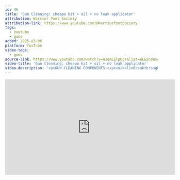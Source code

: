 ```yaml
---
id: 46
title: 'Gun Cleaning: cheapo kit + oil + no leak applicator'
attribution: Warrior Poet Society
attribution-link: https://www.youtube.com/@WarriorPoetSociety
tags:
  - youtube
  - guns
added: 2025-03-06
platform: YouTube
video-tags:
  - guns
source-link: https://www.youtube.com/watch?v=W1eKESlpUgY&list=WL&index=141&t=728s
video-title: 'Gun Cleaning: cheapo kit + oil + no leak applicator'
video-description: '<p>GUN CLEANING COMPONENTS:</p><ul><li>Breakthrough Clean OIL | <a href="https://www.youtube.com/redirect?event=video_description&amp;redir_token=QUFFLUhqbUY2enl5eWozU0x6bmZjaVZfQkE2WDlvTTA1QXxBQ3Jtc0ttaDhURktDUGVkZDYxQWNYdWcxSGhCNGEzdEYzRDNrc1d4SjNsRVpqdVpoTUduY3puRDJMWnlJU01vT0M2dUc4WHNfa2ZiZjRiVFdJSlFIU3R5bUtQUHRLNDFpa0lsZ1c1NWdGWTBUTWJiOTllOEwtNA&amp;q=https%3A%2F%2Famzn.to%2F311h1xw&amp;v=W1eKESlpUgY">https://amzn.to/311h1xw</a></li><li>Syringe Applicator by Occam Solutions | <a href="https://www.youtube.com/redirect?event=video_description&amp;redir_token=QUFFLUhqa29tcmI2WktOVXYxekJxQlhUMjd1WUhISTVyQXxBQ3Jtc0trcHlIaEdOZnpKS0g5OHBxZ0ZVck84OTNIMXdVZi16b2VxUkU3N1BLTzIwQk41ckNzT244THNFVTRQRFNjVU1OdnctdjAtWDBES0piQ1V6ZzlBLXhPQ1NJNHZTWHRRTmx4bTdnNExRcWJ4Um5TQlhsMA&amp;q=https%3A%2F%2Foccamdefense.com%2Flube%2F&amp;v=W1eKESlpUgY">https://occamdefense.com/lube/</a></li><li>Bore Snake | <a href="https://www.youtube.com/redirect?event=video_description&amp;redir_token=QUFFLUhqbWhjZE1zeDJYNHgtNDJDVjJKbzgxRFlVaHQyd3xBQ3Jtc0tsVDN5REt0TmM4ZFNnSWhhdDlVekdjTGNrcmROc3BOaUJUU1ZnaEZla2F0dUN6ZFFYay1ZWU5mc0pQUy1RLWJDSThrREJ1YWlLamNkbVlVWGVPREdzWVFTUC1RREJuNWlqZzlTblFUT0FJN0VRX1JpTQ&amp;q=https%3A%2F%2Famzn.to%2F2YoE5Vx&amp;v=W1eKESlpUgY">https://amzn.to/2YoE5Vx</a></li><li>Dirty Piece of T-Shirt | <a href="https://www.youtube.com/redirect?event=video_description&amp;redir_token=QUFFLUhqbG9rMmQ5YUp2NWc3V3F4d2h5ZkMzMXNudXFjZ3xBQ3Jtc0tsZ1lWX2R3QndZVnpaTHlNWHpHX1ktMXBaWFpzWHRRSUdSMzYyeU1iNzI3dlhGMDBaQVRKZVQxVWYxNms4dWtCcndjSnNtMTFrSUdpSjV5b2pfTFdvV25TZncwWTBfRUpmUHRlSnZDVVRqZGQyc084aw&amp;q=http%3A%2F%2FDontBeAnIdiot.com%2F&amp;v=W1eKESlpUgY">http://DontBeAnIdiot.com</a></li><li>Brushes &amp; Dental Picks | <a href="https://www.youtube.com/redirect?event=video_description&amp;redir_token=QUFFLUhqbGM4a2pVZHBHRk95VndHOUlTUG83RkFnM2Rod3xBQ3Jtc0tsT2hJN1F4ampTSXM0Vjc3bVlsZmQ4T1FBdVM1UngwNXlMSW9vYUVKZmJrOTItUXBvd3l1RGh5QzkzZjh6VmV4QjlyRTBRRGhoMnc0clNySWtNMHpCeDNwQUQzTFV0azMtRXZiVjFWcE1Ud0xtLVpnOA&amp;q=https%3A%2F%2Famzn.to%2F2SJ9iRX&amp;v=W1eKESlpUgY">https://amzn.to/2SJ9iRX</a></li></ul><p>Warrior Poet WEBSITE - <a href="https://www.youtube.com/redirect?event=video_description&amp;redir_token=QUFFLUhqbUpJeHRZc2w1M1ZkZmNoMHdSd0Jra1BvNGxvd3xBQ3Jtc0tuYjI5MnpqUTFJNFE1SmlyM1AxSTl2TllwYUM5UG5tR0h3MkNmY0RyVzY1OE9xZXdJcXl3NnluNW0zcGVpamRoT1ZXZ2h3bUZIMGlWUU94Zm5iX0htYS0xR3JPUjB5aGZHcWhJaEVFbE84YVBYSkhkYw&amp;q=https%3A%2F%2Fwarriorpoetsociety.us%2F&amp;v=W1eKESlpUgY">https://warriorpoetsociety.us/</a> Warrior Poet STORE - <a href="https://www.youtube.com/redirect?event=video_description&amp;redir_token=QUFFLUhqbmZUbFdfZFBZcGpxeHNYWEtlYzNwUThKWU45Z3xBQ3Jtc0ttTk13OGJjM0RZMW1iTHVnYTViMUMta05scWpiWklEbHdDVTA5TTJ1YlJjbnJ2dGVLOXkway0tNzBfYVBGLWlBSjlfNXFtUGNlZnlVSnNtTE1GWGt1RFc5MG1KRTMyTlQ3RVpfMVNIaWcyZ0J0TEpCaw&amp;q=https%3A%2F%2Fwarriorpoetsociety.us%2Fstore&amp;v=W1eKESlpUgY">https://warriorpoetsociety.us/store</a> SUPPORT the Channel -   <a href="https://www.youtube.com/redirect?event=video_description&amp;redir_token=QUFFLUhqbXVCRFRpcmthMVJlbjBsVmpIVTlVZDV4bHRHUXxBQ3Jtc0trM002Z3lCNGRwVjkzOENYZDk5blJ1S1gycUtnMnpBcWZBZVhvRlotUm1RZGlneGt5b2ZmSnpHZkp1Y2ttbDhTazBoUDRyQi1zanQ3alFCUk1qdElYYlg3WEdzcmRvTjhwcmQwMDJKM0ZYbU16Mk16TQ&amp;q=http%3A%2F%2Fpatreon.com%2Fwarriorpoetsociety&amp;v=W1eKESlpUgY"><img src="https://www.gstatic.com/youtube/img/watch/social_media/patreon_1x_v2.png" alt=""> / warriorpoetsociety</a>   Our Partners:</p><ul><li>Sportsman&#39;s Guide | <a href="https://www.youtube.com/redirect?event=video_description&amp;redir_token=QUFFLUhqbHZHU2s1ZTFnLVZxLXpGWEJFMUdQMVRTT0g1d3xBQ3Jtc0tuT0NnVmo1RGNHUjhpUjZmaHF3NkwwMUxWT1B1YTE4THg5em5pT3lueFVVNl9QN2dXWG1vZ05lNlNZZHpQTGVuS3FqbkFtTGVWeHBmMkVPcVNkc2ZCV3FUM09wdlpBcnc3dVV2VFRxc0lKTEV5TGxFbw&amp;q=https%3A%2F%2Fwarriorpoetsociety.us%2Fsportsmans-guide%2F&amp;v=W1eKESlpUgY">https://warriorpoetsociety.us/sportsm...</a></li><li>USCCA Legal Defense | <a href="https://www.youtube.com/redirect?event=video_description&amp;redir_token=QUFFLUhqbFVucG1WMk9kLWlQOUJVYzJQYjVPQ3llN2xiZ3xBQ3Jtc0ttT19nNFBWVWZrVExnVF82Ynl3U1hxYzEyWTM2UGNVMlZILWJTem5ZV3VfS2tpOFZaTV9HRHpFZkJYTjBEaXlWbjJ6blc3SEJYMG5KVms1dklZa0tyZENhUDRJMlRmUV9pelFqZFk1R2ZobDlzcExMYw&amp;q=http%3A%2F%2Fuscca.com%2Fwps&amp;v=W1eKESlpUgY">http://uscca.com/wps</a></li><li>USCCA Instructor Courses | <a href="https://www.youtube.com/redirect?event=video_description&amp;redir_token=QUFFLUhqbGxLYlcyeUlseUw5RmhrYkxFOVdmci1yS0M1UXxBQ3Jtc0tuaElZRGRCa3lXZjRUUXNIeUNxSnRtekF0MHJWcGpQb0lxZFB3enhUTmtXQkFQQjVvbFRmNDdxc0pJWEJ1dkxsYk1hN25MS3QteklXOGxYNGZ4VnRoZWRFS3ozcGY0SWxoWTQ5VDlXTnhLMTJiWlNSdw&amp;q=https%3A%2F%2Fbit.ly%2F2X4AOyG&amp;v=W1eKESlpUgY">https://bit.ly/2X4AOyG</a></li><li>Fiocchi Ammo | <a href="https://www.youtube.com/redirect?event=video_description&amp;redir_token=QUFFLUhqbm95QTdTblh6RTktdGFncXUzd3ZDOWhBOWh6UXxBQ3Jtc0tuR3BTUzZMQzZKRXdVQlZfMmsxak4xRGVyYXpPcmp5ZG5EbGxkYVR0RVMtR3h3UkptY0U2LU5XX25ka3F5WnUtcWd6SjlxRmRrNmJ0TGdXWGxvLXVxXzNCX2RROXg1UXhBREtiU2JkTEFfc1BzRlg3NA&amp;q=https%3A%2F%2Fwarriorpoetsociety.us%2Ffiocchi%2F&amp;v=W1eKESlpUgY">https://warriorpoetsociety.us/fiocchi/</a></li><li>Vertx Bags (25% off w/ code WARPOET) | <a href="https://www.youtube.com/redirect?event=video_description&amp;redir_token=QUFFLUhqbXpIYlNYVVYwOWp1SlktVVBoTVF3MGdUQ0V5QXxBQ3Jtc0trbXVaZUFublBidklqUmkxYnU1SVRCcHJEb25UQVN3c2dTS2k5aTZDdkJ3ZGozWU1WeEZQWFg2UFZ6blJ0QXA4bHJ4cEgzemxOWklHNFdkRkJ0elFZVjh2Qmg3b3Z5YWQyR3dhY0MySmpIQndmemxwNA&amp;q=https%3A%2F%2Fwarriorpoetsupplyco.com%2Fbags-and-packs%2F&amp;v=W1eKESlpUgY">https://warriorpoetsupplyco.com/bags-...</a></li><li>Tier1 Holsters | <a href="https://www.youtube.com/redirect?event=video_description&amp;redir_token=QUFFLUhqbkFZWUFyTG1nY2lpbEJURGoyZEtWWlZJektKZ3xBQ3Jtc0tsblZsT3ZES0xrSkgtTFRHc1hyQ0pqRHdRVUxqV2hGdW5aaFpQY1hQWTRDT2J0ZHBMS016eTFJeF9BUVd0Zm91Vjd6WWxiSVVKeS0xcHRxcjRQZGFrdmFoQzBlVXhtS0N5WjlSd1RxNnVfVDh4T3RBTQ&amp;q=http%3A%2F%2Flddy.no%2F1utq&amp;v=W1eKESlpUgY">http://lddy.no/1utq</a></li></ul><p>Our Amazon Store - <a href="https://www.youtube.com/redirect?event=video_description&amp;redir_token=QUFFLUhqbmVic3RjSFZEYnBKekh5dzVQUmM5dkM1MzRhZ3xBQ3Jtc0tsa0plT3Joakk1enczbDJRUzVDYXBrY0x4YjRLTTFOdFJPWkhzVjJaNHE2VFp4S1pLOVhpejcxUEtRa2hLNzZpM09IVkZtdTdtZDREcHNNM3R1b1hUbUxibWI2NDN2eThzOVRpa0NmdWMwV3djdTQtaw&amp;q=https%3A%2F%2Fwww.amazon.com%2Fshop%2Fjohnlovell275&amp;v=W1eKESlpUgY">https://www.amazon.com/shop/johnlovel...</a>  </p><p><a href="https://www.youtube.com/redirect?event=video_description&amp;redir_token=QUFFLUhqbkFUNGNVN2RjV2RCVUJVS21MX0F3WUNLTlpyUXxBQ3Jtc0trWEpnU2ZyZ1h6TDNBMEVCbnJIUmNaZmd4UURLdkNuZENSQ1VTa1BiUzM4N2FENWgybEI4OVVLb1RFVy1ySjM3aWZPbGdGcnhFNUROMV85eV84NUFlTzBNVDhjWkhKY2ZEaFBoV3B5Q0JOUVVISlA0dw&amp;q=http%3A%2F%2FINSTAGRAM.com%2Fwarriorpoetsociety&amp;v=W1eKESlpUgY"><img src="https://www.gstatic.com/youtube/img/watch/social_media/instagram_1x.png" alt=""> / warriorpoetsociety</a><br><a href="https://www.youtube.com/redirect?event=video_description&amp;redir_token=QUFFLUhqazYybDVseDZpbi1zVDc4dXhGb05lYURJNFdoZ3xBQ3Jtc0trc2oxeW5pcGNsNTNheFk5TzB0WTF5TWc1bzdGVkVBNmNYYXpQU0p5bjNwMzJCY1hQOGpITC1qY3IzVEJldi1pd2t1Wnl6TkowMGN0ZzI4djJCMFUybFNIN0VuTE9ES2hSY1VtaEF1OVY5N1g3Nk9ZYw&amp;q=http%3A%2F%2FFACEBOOK.com%2Fwarriorpoetsociety&amp;v=W1eKESlpUgY"><img src="https://www.gstatic.com/youtube/img/watch/social_media/facebook_1x.png" alt=""> / warriorpoetsociety</a><br><a href="https://www.youtube.com/redirect?event=video_description&amp;redir_token=QUFFLUhqbWJJdS0zdmhXTk9hZlpGdzByWGpOcERPZXJ5UXxBQ3Jtc0trdXV2ZDN4czhFUzkzZFFuaGVzLXBtUjZGTXoyMHczMTZMbjc0aGxJZFFodmRlalAyQi1CTThwaWp3RDRPMjFCRWFob01scWNmaW1XWmI4SUtDNWd5czVNOFN2QU5Icnp5c0t2OXd1c0p5ZzYyVUhkbw&amp;q=http%3A%2F%2FSNAPCHAT.com%2Fadd%2Fthewarpoet&amp;v=W1eKESlpUgY"><img src="https://www.gstatic.com/youtube/img/watch/social_media/snapchat_1x.png" alt=""> / thewarpoet</a><br><a href="https://www.youtube.com/redirect?event=video_description&amp;redir_token=QUFFLUhqbUlKVkF5bEFFd09yUDE2SzBqRmNiX3Vtb3h1UXxBQ3Jtc0ttTlFPZThadDduODZzT2hjc203Qi0xR2ZtZUxrLV95REc5RWF5Q1hHZV96LWRnMU9jaV96ZGprMzlrTkRaNHk4SkF2UlNBTFJsemJ5N29iQ0dRYW5vU1owVy1SMUlIMEdVTi0yN0dDOGJ5N1RfMUZaNA&amp;q=http%3A%2F%2FTWITTER.com%2Fjohnlovell275&amp;v=W1eKESlpUgY"><img src="https://www.gstatic.com/youtube/img/watch/social_media/twitter_1x_v2.png" alt=""> / johnlovell275</a>  </p><p>Video Recorded with:Sony a6400 Camera - <a href="https://www.youtube.com/redirect?event=video_description&amp;redir_token=QUFFLUhqbC1KQkFtT1dCaElxb1V2dTBIbFJhc0l2enRLd3xBQ3Jtc0tsY0RKX0VGUGtNRDdKNkxGWVctQm5NS3Z1U0Rrd2NmMGVCTnhRS2ZFdm9SMFRpak1RM0ZQSlNJaFFKSFE1dlRhWUFJWlhlRjhFOWo4d1cwZEV5ekNxTnViY0U1dWIzQ2kwc3NnRFlibGN2Y3YtLUt4OA&amp;q=https%3A%2F%2Famzn.to%2F2DsECOw&amp;v=W1eKESlpUgY">https://amzn.to/2DsECOw</a> Sony 18-105mm Lens - <a href="https://www.youtube.com/redirect?event=video_description&amp;redir_token=QUFFLUhqbW9ra0JRbjgwZ1oyQ1NSY1RiYTBCcUk3bkhZUXxBQ3Jtc0tuXy1LaGdxUXhVR2w5VnpkbmtOdXQ1TnBreEdqSWdwZC1QTHY2cTNVbTNFX01HUXozYnMyUWlzam90WGdqU0o3WTVqODB0emVuRTg0UGNjUDEzTE91RnBXRldfOWhSclZqcW1BUngtRnNha0dXeE9Pcw&amp;q=https%3A%2F%2Famzn.to%2F2J6gTWf&amp;v=W1eKESlpUgY">https://amzn.to/2J6gTWf</a> GoPro Hero 7 - <a href="https://www.youtube.com/redirect?event=video_description&amp;redir_token=QUFFLUhqa0lFcHlTN2tjVWhVQzZhN0NRdW9Oc3VZa0lOQXxBQ3Jtc0tuRVBGamt2MWNVa0dhWHliSklWa1JMZ2JRcTBUdGhZMFNCVXBWZUFibEJKZWdOS0c4N1ItTkhmTzRObndpeUNBeGdNYzVPZHZWMGVXWWdJWE1wQ2hWMi1PNmVacG5VaFpycmlFZDhyRmVybXFMSERHVQ&amp;q=https%3A%2F%2Famzn.to%2F2GB1iOo&amp;v=W1eKESlpUgY">https://amzn.to/2GB1iOo</a> Canon 70d - <a href="https://www.youtube.com/redirect?event=video_description&amp;redir_token=QUFFLUhqbVRaWk5uV3lGZjc1bFZqUnZMa3gwQ0lfc2I1d3xBQ3Jtc0ttMmZjWUtUOE1BZ282MHVITlRFc0l5dTRxN2Z5akhSUThaM2xQMGZLWW1UbDNDT2plU1FLZllwQ2EwbEpNTWxwT2RXVmtJNHFEQnBPd2ROaUdOS3JLTW5HZVBTNWpONWZ4ajdKanZaYlRudGE2cmVmWQ&amp;q=http%3A%2F%2Famzn.to%2F2xhgx7r&amp;v=W1eKESlpUgY">http://amzn.to/2xhgx7r</a> Zoom H4N Recorder - <a href="https://www.youtube.com/redirect?event=video_description&amp;redir_token=QUFFLUhqbXFYZVVLNjY4VndsV19NQmthMUNCMU9aekx2d3xBQ3Jtc0trQVF0VUNzOTBIZ2ViYllFeEtiRU1JMVJWODZXdkk3WFRJOXdVeGs1dHpIWEFUQ0RJUGtzc2JXeGw1bXFmZGViWC1wLXFkYTR3cG1iakpobnFoVkZFTlplQy14OUtEMTdyc2tDdGd1ME42elRUdEo4OA&amp;q=https%3A%2F%2Famzn.to%2F2XAyz23&amp;v=W1eKESlpUgY">https://amzn.to/2XAyz23</a> Sennheiser MKE 600 Shotgun Mic - <a href="https://www.youtube.com/redirect?event=video_description&amp;redir_token=QUFFLUhqbTJxUmt3TEpWNm5HWFFZTTdFdmE4cHFEM1B1UXxBQ3Jtc0trTy1mck95OW1ZTmZFeEdKZjFTdUlpaTFOMFJMNlNMMko4WjZKRmtDajdiWEhIeDB6WmtlT1o2T0hjbTFyVEV1QTEwbmdFV0NHUnNIdmFlMHRzR05ZcHBVZlRRU1dBWm5wY29Fclc5WGkwS1BNSjEwRQ&amp;q=https%3A%2F%2Famzn.to%2F2VqKBgO&amp;v=W1eKESlpUgY">https://amzn.to/2VqKBgO</a> Shure SM7B Microphones - <a href="https://www.youtube.com/redirect?event=video_description&amp;redir_token=QUFFLUhqbnY2RDM5V1R5RXpBbjA1dFZBOFl0NmJGRThNQXxBQ3Jtc0tramxKRmpKd3NRLWh6N214QzRmMTl5MXYwMHZnbndhbWQ2NTBQc3pMVXJGdldOZm9adHhzTVA5Ql9OMVdMYlFMRVdqSS1URUl2Z2JHVUJKRTdRVENHTjNZZmxVZk1DZTU2bHdEVXRuQ1RMcjgyTVZjZw&amp;q=https%3A%2F%2Famzn.to%2F2AlUTWc&amp;v=W1eKESlpUgY">https://amzn.to/2AlUTWc</a> CloudLifter Mic Activator - <a href="https://www.youtube.com/redirect?event=video_description&amp;redir_token=QUFFLUhqbFhqUUREblBHVjBadHpkVUVaZjJSZi0yOTNwZ3xBQ3Jtc0tucVhsa3Azb3Z3MzVMZ2FGRDNYcUxxOUkxcWkxRmdfZE5EY0dFaVdFdm55cGJXTVc0cTdzR0NKTGxYN3pYajBJNjJ4TGJTNDJTQmxSM3ZHeDY4YVVEZGY1RzlEWTZXenNBYjQyQ05DQ2pCeFlFOERNUQ&amp;q=https%3A%2F%2Famzn.to%2F2Kb5ZNB&amp;v=W1eKESlpUgY">https://amzn.to/2Kb5ZNB</a> Mackie PROFX8V2 8-Channel Compact Mixer - <a href="https://www.youtube.com/redirect?event=video_description&amp;redir_token=QUFFLUhqbm9GMG10dHhiVWFqNGxUbG0zRjVBYzlWR1JTUXxBQ3Jtc0tsRkcxd2hZVDZtYTdHYjNsQTEwWTFaTUVuXzhZS0ZGU1Y0bkE0RWdIb2Z2V3hCTWRJc2NrV2U4UDhCaFpsbEZFNEVadHE5OVR5N0JzQ0Z0MWxWeE5Fc3I3Vkp4M3h0X0I3QlRGVlprV3NKUjJBSV9nbw&amp;q=https%3A%2F%2Famzn.to%2F2KbVfyF&amp;v=W1eKESlpUgY">https://amzn.to/2KbVfyF</a> Lighting - <a href="https://www.youtube.com/redirect?event=video_description&amp;redir_token=QUFFLUhqa3VtbS1CaV9kekQ0OVE1eXpLWGtBTWtwcGd4Z3xBQ3Jtc0tuVGN5SWtleDhOOF8xOTc5Mnk5dDFRNW1hamF3T29XQU1NYUMxNFZtd2x3RGVQWV8xZ1oxTmdhVmJ6SXIyNUE2R1o3VDZFajd2TFBWVEFQbEtIbEJMamozaUJXRnhuc2cxX1M1QzJ4NENEM0VvUTFCZw&amp;q=https%3A%2F%2Famzn.to%2F2XAoYYX&amp;v=W1eKESlpUgY">https://amzn.to/2XAoYYX</a> </p><p>(DISCLAIMER: This post may contain paid advertisements or affiliate links. What is an affiliate link? It means that if you click on one of the product links, Warrior Poet Society will receive a small commission at no extra cost to you. This helps support the channel and allows awesome future content. Thank you for the support!)</p>'
---
```


<iframe width="560" height="315" src="https://www.youtube.com/embed/W1eKESlpUgY?si=0eQKrzqeA9hmLj6U" title="YouTube video player" frameborder="0" allow="accelerometer; autoplay; clipboard-write; encrypted-media; gyroscope; picture-in-picture; web-share" referrerpolicy="strict-origin-when-cross-origin" allowfullscreen></iframe>
